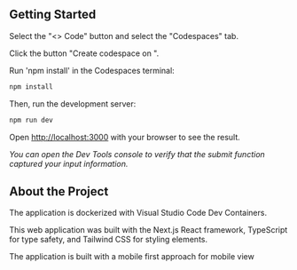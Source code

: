 ## Getting Started

Select the "<> Code" button and select the "Codespaces" tab.

Click the button "Create codespace on ".

Run 'npm install' in the Codespaces terminal:

```bash
npm install
```

Then, run the development server:

```bash
npm run dev
```

Open [http://localhost:3000](http://localhost:3000) with your browser to see the result.

_You can open the Dev Tools console to verify that the submit function captured your input information._

## About the Project

The application is dockerized with Visual Studio Code Dev Containers.

This web application was built with the Next.js React framework, TypeScript for type safety, and Tailwind CSS for styling elements.

The application is built with a mobile first approach for mobile view
